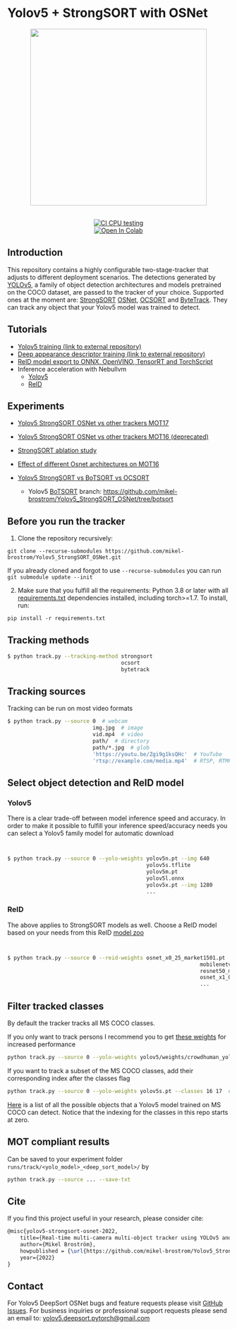 # Yolov5 + StrongSORT with OSNet





<div align="center">
<p>
<img src="trackers/strong_sort/results/output_th025.gif" width="400"/> 
</p>
<br>
<div>
<a href="https://github.com/mikel-brostrom/Yolov5_DeepSort_Pytorch/actions"><img src="https://github.com/mikel-brostrom/Yolov5_DeepSort_Pytorch/workflows/CI%20CPU%20testing/badge.svg" alt="CI CPU testing"></a>
<br>  
<a href="https://colab.research.google.com/drive/18nIqkBr68TkK8dHdarxTco6svHUJGggY?usp=sharing"><img src="https://colab.research.google.com/assets/colab-badge.svg" alt="Open In Colab"></a>
  
</div>

</div>


## Introduction

This repository contains a highly configurable two-stage-tracker that adjusts to different deployment scenarios. The detections generated by [YOLOv5](https://github.com/ultralytics/yolov5), a family of object detection architectures and models pretrained on the COCO dataset, are passed to the tracker of your choice. Supported ones at the moment are: [StrongSORT](https://github.com/dyhBUPT/StrongSORT)[](https://arxiv.org/pdf/2202.13514.pdf) [OSNet](https://github.com/KaiyangZhou/deep-person-reid)[](https://arxiv.org/abs/1905.00953), [OCSORT](https://github.com/noahcao/OC_SORT)[](https://arxiv.org/pdf/2203.14360.pdf) and [ByteTrack](https://github.com/ifzhang/ByteTrack)[](https://arxiv.org/pdf/2110.06864.pdf). They can track any object that your Yolov5 model was trained to detect.


## Tutorials

* [Yolov5 training (link to external repository)](https://github.com/ultralytics/yolov5/wiki/Train-Custom-Data)&nbsp;
* [Deep appearance descriptor training (link to external repository)](https://kaiyangzhou.github.io/deep-person-reid/user_guide.html)&nbsp;
* [ReID model export to ONNX, OpenVINO, TensorRT and TorchScript](https://github.com/mikel-brostrom/Yolov5_StrongSORT_OSNet/wiki/ReID-multi-framework-model-export)&nbsp;
* Inference acceleration with Nebullvm
  * [Yolov5](https://colab.research.google.com/drive/1J6dl90-zOjNNtcwhw7Yuuxqg5oWp_YJa?usp=sharing)&nbsp;
  * [ReID](https://colab.research.google.com/drive/1APUZ1ijCiQFBR9xD0gUvFUOC8yOJIvHm?usp=sharing)&nbsp;
  
## Experiments

* [Yolov5 StrongSORT OSNet vs other trackers MOT17](https://github.com/mikel-brostrom/Yolov5_StrongSORT_OSNet/wiki/MOT-17-evaluation-(private-detector))&nbsp;
* [Yolov5 StrongSORT OSNet vs other trackers MOT16 (deprecated)](https://github.com/mikel-brostrom/Yolov5_StrongSORT_OSNet/wiki/MOT-16-evaluation)&nbsp;
* [StrongSORT ablation study](https://github.com/mikel-brostrom/Yolov5_StrongSORT_OSNet/wiki/Yolov5DeepSORTwithOSNet-vs-Yolov5StrongSORTwithOSNet-ablation-study-on-MOT16)&nbsp;
* [Effect of different Osnet architectures on MOT16](https://github.com/mikel-brostrom/Yolov5_StrongSORT_OSNet/wiki/OSNet-architecture-performances-on-MOT16)

* [Yolov5 StrongSORT vs BoTSORT vs OCSORT](https://github.com/mikel-brostrom/Yolov5_StrongSORT_OSNet/wiki/StrongSORT-vs-BoTSORT-vs-OCSORT)
    * Yolov5 [BoTSORT](https://arxiv.org/abs/2206.14651) branch: https://github.com/mikel-brostrom/Yolov5_StrongSORT_OSNet/tree/botsort


## Before you run the tracker

1. Clone the repository recursively:

`git clone --recurse-submodules https://github.com/mikel-brostrom/Yolov5_StrongSORT_OSNet.git`

If you already cloned and forgot to use `--recurse-submodules` you can run `git submodule update --init`

2. Make sure that you fulfill all the requirements: Python 3.8 or later with all [requirements.txt](https://github.com/mikel-brostrom/Yolov5_DeepSort_Pytorch/blob/master/requirements.txt) dependencies installed, including torch>=1.7. To install, run:

`pip install -r requirements.txt`


## Tracking methods

```bash
$ python track.py --tracking-method strongsort
                                    ocsort
                                    bytetrack
```

## Tracking sources

Tracking can be run on most video formats

```bash
$ python track.py --source 0  # webcam
                           img.jpg  # image
                           vid.mp4  # video
                           path/  # directory
                           path/*.jpg  # glob
                           'https://youtu.be/Zgi9g1ksQHc'  # YouTube
                           'rtsp://example.com/media.mp4'  # RTSP, RTMP, HTTP stream
```


## Select object detection and ReID model

### Yolov5

There is a clear trade-off between model inference speed and accuracy. In order to make it possible to fulfill your inference speed/accuracy needs
you can select a Yolov5 family model for automatic download

```bash


$ python track.py --source 0 --yolo-weights yolov5n.pt --img 640
                                            yolov5s.tflite
                                            yolov5m.pt
                                            yolov5l.onnx 
                                            yolov5x.pt --img 1280
                                            ...
```

### ReID

The above applies to StrongSORT models as well. Choose a ReID model based on your needs from this ReID [model zoo](https://kaiyangzhou.github.io/deep-person-reid/MODEL_ZOO)

```bash


$ python track.py --source 0 --reid-weights osnet_x0_25_market1501.pt
                                                             mobilenetv2_x1_4_msmt17.engine
                                                             resnet50_msmt17.onnx
                                                             osnet_x1_0_msmt17.pt
                                                             ...
```

## Filter tracked classes

By default the tracker tracks all MS COCO classes.

If you only want to track persons I recommend you to get [these weights](https://drive.google.com/file/d/1gglIwqxaH2iTvy6lZlXuAcMpd_U0GCUb/view?usp=sharing) for increased performance

```bash
python track.py --source 0 --yolo-weights yolov5/weights/crowdhuman_yolov5m.pt --classes 0  # tracks persons, only
```

If you want to track a subset of the MS COCO classes, add their corresponding index after the classes flag

```bash
python track.py --source 0 --yolo-weights yolov5s.pt --classes 16 17  # tracks cats and dogs, only
```

[Here](https://tech.amikelive.com/node-718/what-object-categories-labels-are-in-coco-dataset/) is a list of all the possible objects that a Yolov5 model trained on MS COCO can detect. Notice that the indexing for the classes in this repo starts at zero.


## MOT compliant results

Can be saved to your experiment folder `runs/track/<yolo_model>_<deep_sort_model>/` by 

```bash
python track.py --source ... --save-txt
```


## Cite

If you find this project useful in your research, please consider cite:

```latex
@misc{yolov5-strongsort-osnet-2022,
    title={Real-time multi-camera multi-object tracker using YOLOv5 and StrongSORT with OSNet},
    author={Mikel Broström},
    howpublished = {\url{https://github.com/mikel-brostrom/Yolov5_StrongSORT_OSNet}},
    year={2022}
}
```

## Contact 

For Yolov5 DeepSort OSNet bugs and feature requests please visit [GitHub Issues](https://github.com/mikel-brostrom/Yolov5_StrongSORT_OSNet/issues). For business inquiries or professional support requests please send an email to: yolov5.deepsort.pytorch@gmail.com
